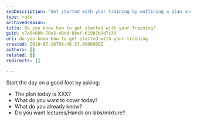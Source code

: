 ```yaml
---
seoDescription: "Get started with your training by outlining a plan and setting goals, including defining what you want to cover today."
type: rule
archivedreason: 
title: Do you know how to get started with your Training?
guid: c7e5e80b-70e5-40dd-bbef-619b2b9d7c39
uri: do-you-know-how-to-get-started-with-your-training
created: 2010-07-16T06:48:57.0000000Z
authors: []
related: []
redirects: []

---
```


Start the day on a good foot by asking:

* The plan today is XXX?
* What do you want to cover today?
* What do you already know?
* Do you want lectures/Hands on labs/mixture?


<!--endintro-->
